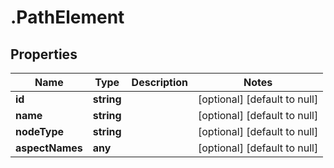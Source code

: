 # .PathElement

## Properties
Name | Type | Description | Notes
------------ | ------------- | ------------- | -------------
**id** | **string** |  | [optional] [default to null]
**name** | **string** |  | [optional] [default to null]
**nodeType** | **string** |  | [optional] [default to null]
**aspectNames** | **any** |  | [optional] [default to null]


